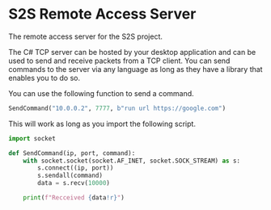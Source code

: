 # S2S Remote Access Server
The remote access server for the S2S project.

The C# TCP server can be hosted by your desktop application and can be used to send and receive packets from a TCP client. You can send commands to the server via any language as long as they have a library that enables you to do so.

You can use the following function to send a command.
```py
SendCommand("10.0.0.2", 7777, b"run url https://google.com")
```

This will work as long as you import the following script.
```py
import socket

def SendCommand(ip, port, command):
    with socket.socket(socket.AF_INET, socket.SOCK_STREAM) as s:
        s.connect((ip, port))
        s.sendall(command)
        data = s.recv(10000)

    print(f"Recceived {data!r}")
```
